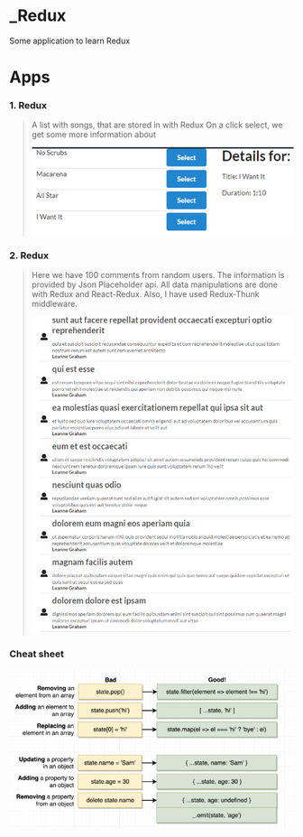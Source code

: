 # _Redux
Some application to learn Redux

# Apps

### 1. Redux

> A list with songs, that are stored in with Redux
> On a click select, we get some more information about
>
> ![img.png](img.png)
>
### 2. Redux
> Here we have 100 comments from random users. The information is provided by Json Placeholder api. All data manipulations are done with Redux and React-Redux. Also, I have used Redux-Thunk middleware.
> 
>![img_1.png](img_1.png)
>





### Cheat sheet
![img.png](readme_img/img.png)
